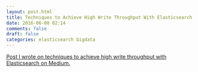```yaml
---
layout: post.html
title: Techniques to Achieve High Write Throughput With Elasticsearch
date: 2016-06-08 02:14
comments: false
draft: false
categories: elasticsearch bigdata
---
```


[Post I wrote on techniques to achieve high write throughput with Elasticsearch on Medium.](https://medium.com/the-hoard/techniques-to-achieve-high-write-throughput-with-elasticsearch-519ead926b63?source=user_profile---------1-)

